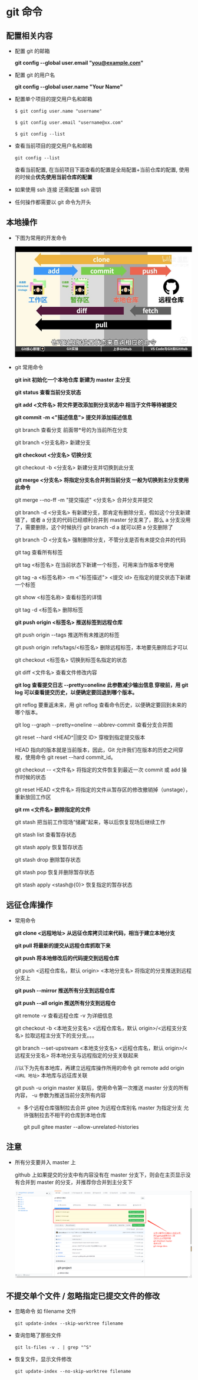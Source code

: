 # git 命令

## 配置相关内容

- 配置 git 的邮箱

  **git config --global user.email "you@example.com"**

- 配置 git 的用户名

  **git config --global user.name "Your Name"**

- 配置单个项目的提交用户名和邮箱

  `$ git config user.name "username"`

  `$ git config user.email "username@xx.com"`

  `$ git config --list`

- 查看当前项目的提交用户名和邮箱

  `git config --list`

  查看当前配置, 在当前项目下面查看的配置是全局配置+当前仓库的配置, 使用的时候会**优先使用当前仓库的配置**

- 如果使用 ssh 连接 还需配置 ssh 密钥

- 任何操作都需要以 git 命令为开头

## 本地操作

- 下图为常用的开发命令

  ![git-command](../../Picture/git-command.jpg)

- git 常用命令

  **git init 初始化一个本地仓库 新建为 master 主分支**

  **git status 查看当前分支状态**

  **git add <文件名> 将文件更改添加到分支状态中 相当于文件等待被提交**

  **git commit -m <"描述信息"> 提交并添加描述信息**

  git branch 查看分支 前面带\*号的为当前所在分支

  git branch <分支名称> 新建分支

  **git checkout <分支名> 切换分支**

  git checkout -b <分支名> 新建分支并切换到此分支

  **git merge <分支名> 将指定分支名合并到当前分支 一般为切换到主分支使用此命令**

  git merge --no-ff -m "提交描述" <分支名> 合并分支并提交

  git branch -d <分支名> 有新建分支，那肯定有删除分支，假如这个分支新建错了，或者 a 分支的代码已经顺利合并到 master 分支来了，那么 a 分支没用了，需要删除，这个时候执行 git branch -d a 就可以把 a 分支删除了

  git branch -D <分支名> 强制删除分支，不管分支是否有未提交合并的代码

  git tag 查看所有标签

  git tag <标签名> 在当前状态下新建一个标签，可用来当作版本号使用

  git tag -a <标签名称> -m <"标签描述"> <提交 id> 在指定的提交状态下新建一个标签

  git show <标签名称> 查看标签的详情

  git tag -d <标签名> 删除标签

  **git push origin <标签名> 推送标签到远程仓库**

  git push origin --tags 推送所有未推送的标签

  git push origin :refs/tags/<标签名> 删除远程标签，本地要先删除后才可以

  git checkout <标签名> 切换到标签名指定的状态

  git diff <文件名> 查看文件修改内容

  **git log 查看提交日志 --pretty=oneline 此参数减少输出信息 穿梭前，用 git log 可以查看提交历史，以便确定要回退到哪个版本。**

  git reflog 要重返未来，用 git reflog 查看命令历史，以便确定要回到未来的哪个版本。

  git log --graph --pretty=oneline --abbrev-commit 查看分支合并图

  git reset --hard <HEAD^||提交 ID> 穿梭到指定提交版本

  HEAD 指向的版本就是当前版本，因此，Git 允许我们在版本的历史之间穿梭，使用命令 git reset --hard commit_id。

  git checkout -- <文件名> 将指定的文件恢复到最近一次 commit 或 add 操作时候的状态

  git reset HEAD <文件名> 将指定的文件从暂存区的修改撤销掉（unstage），重新放回工作区

  **git rm <文件名> 删除指定的文件**

  git stash 把当前工作现场“储藏”起来，等以后恢复现场后继续工作

  git stash list 查看暂存状态

  git stash apply 恢复暂存状态

  git stash drop 删除暂存状态

  git stash pop 恢复并删除暂存状态

  git stash apply <stash@{0}> 恢复指定的暂存状态

## 远征仓库操作

- 常用命令

  **git clone <远程地址> 从远征仓库拷贝过来代码，相当于建立本地分支**

  **git pull 将最新的提交从远程仓库抓取下来**

  **git push 将本地修改后的代码提交到远程仓库**

  git push <远程仓库名，默认 origin> <本地分支名> 将指定的分支推送到远程分支上

  **git push --mirror 推送所有分支到远程仓库**

  **git push --all origin 推送所有分支到远程仓**

  git remote -v 查看远程仓库 -v 为详细信息

  git checkout -b <本地支分支名> <远程仓库名，默认 origin>/<远程支分支名> 拉取远程主分支下的支分支。。。

  git branch --set-upstream <本地支分支名> <远程仓库名，默认 origin>/<远程支分支名> 将本地分支与远程指定的分支关联起来

  //以下为先有本地库，再建立远程库操作所用的命令
  git remote add origin `<URL 地址>` 本地库与远征库关联

  git push -u origin master 关联后，使用命令第一次推送 master 分支的所有内容， -u 参数为推送当前分支所有内容

  - 多个远程仓库强制拉去合并 gitee 为远程仓库别名 master 为指定分支 允许强制拉去不相干的仓库到本地仓库

    git pull gitee master --allow-unrelated-histories

## 注意

- 所有分支要并入 master 上

  github 上如果提交的分支中有内容没有在 master 分支下，则会在主页显示没有合并到 master 的分支，并推荐你合并到主分支下

  ![示例图](../../Picture/gitfenzhi.png)

## 不提交单个文件 / 忽略指定已提交文件的修改

- 忽略命令 如 filename 文件

  `git update-index --skip-worktree filename`

- 查询忽略了那些文件

  `git ls-files -v . | grep "^S"`

- 恢复文件，显示文件修改

  `git update-index --no-skip-worktree filename`
